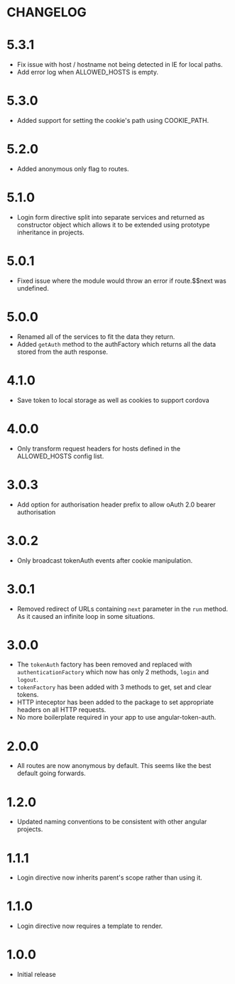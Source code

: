 # CHANGELOG

# 5.3.1

* Fix issue with host / hostname not being detected in IE for local paths.
* Add error log when ALLOWED_HOSTS is empty.

# 5.3.0

* Added support for setting the cookie's path using COOKIE_PATH.

# 5.2.0

* Added anonymous only flag to routes.

# 5.1.0

* Login form directive split into separate services and returned as constructor
  object which allows it to be extended using prototype inheritance in projects.

# 5.0.1

* Fixed issue where the module would throw an error if route.$$next was undefined.

# 5.0.0

* Renamed all of the services to fit the data they return.
* Added `getAuth` method to the authFactory which returns all the data
  stored from the auth response.

# 4.1.0
* Save token to local storage as well as cookies to support cordova

# 4.0.0

* Only transform request headers for hosts defined in the ALLOWED_HOSTS
  config list.

# 3.0.3

* Add option for authorisation header prefix to allow oAuth 2.0 bearer authorisation

# 3.0.2

* Only broadcast tokenAuth events after cookie manipulation.

# 3.0.1

* Removed redirect of URLs containing `next` parameter in the `run` method. As
  it caused an infinite loop in some situations.

# 3.0.0

* The `tokenAuth` factory has been removed and replaced with
  `authenticationFactory` which now has only 2 methods, `login` and `logout`.
* `tokenFactory` has been added with 3 methods to get, set and clear tokens.
* HTTP inteceptor has been added to the package to set appropriate headers on
  all HTTP requests.
* No more boilerplate required in your app to use angular-token-auth.

# 2.0.0

* All routes are now anonymous by default. This seems like the best default
  going forwards.

# 1.2.0

* Updated naming conventions to be consistent with other angular projects.

# 1.1.1

* Login directive now inherits parent's scope rather than using it.

# 1.1.0

* Login directive now requires a template to render.

# 1.0.0

* Initial release
